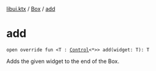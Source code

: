 [libui.ktx](../README.md) / [Box](README.md) / [add](add.md)

# add

`open override fun <T : `[`Control`](../-control/README.md)`<*>> add(widget: T): T`

Adds the given widget to the end of the Box.
